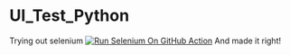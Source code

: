 # UI_Test_Python
Trying out selenium
[![Run Selenium On GitHub Action](https://github.com/Werthist/UI_Test_Python/actions/workflows/Selenium-Action_Template.yaml/badge.svg)](https://github.com/Werthist/UI_Test_Python/actions/workflows/Selenium-Action_Template.yaml)
And made it right!
